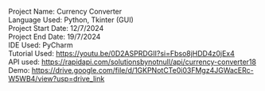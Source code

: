 Project Name: Currency Converter  
Language Used: Python, Tkinter (GUI)  
Project Start Date: 12/7/2024  
Project End Date: 19/7/2024  
IDE Used: PyCharm  
Tutorial Used: https://youtu.be/0D2ASPRDGII?si=Fbso8jHDD4z0jEx4  
API used: https://rapidapi.com/solutionsbynotnull/api/currency-converter18  
Demo: https://drive.google.com/file/d/1GKPNotCTe0i03FMgz4JGWacERc-W5WB4/view?usp=drive_link  
